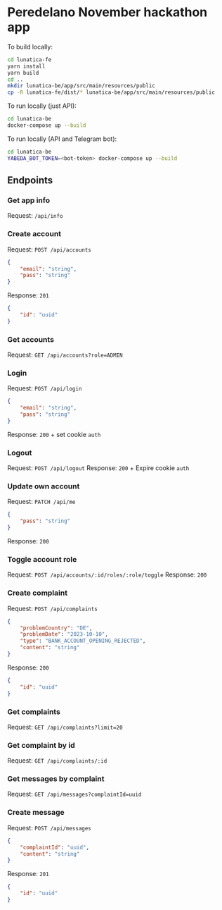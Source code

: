 # Peredelano November hackathon app

To build locally:
```bash
cd lunatica-fe
yarn install
yarn build
cd ..
mkdir lunatica-be/app/src/main/resources/public
cp -R lunatica-fe/dist/* lunatica-be/app/src/main/resources/public
```

To run locally (just API):
```bash
cd lunatica-be
docker-compose up --build
```

To run locally (API and Telegram bot):
```bash
cd lunatica-be
YABEDA_BOT_TOKEN=<bot-token> docker-compose up --build
```

## Endpoints

### Get app info
Request: `/api/info`

### Create account
Request: `POST /api/accounts`
```json
{
    "email": "string",
    "pass": "string"
}
```
Response: `201`
```json
{
    "id": "uuid"
}
```

### Get accounts
Request: `GET /api/accounts?role=ADMIN`

### Login
Request: `POST /api/login`
```json
{
    "email": "string",
    "pass": "string"
}
```
Response: `200` + set cookie `auth`

### Logout
Request: `POST /api/logout`
Response: `200` + Expire cookie `auth`

### Update own account
Request: `PATCH /api/me`
```json
{
    "pass": "string"
}
```
Response: `200`

### Toggle account role
Request: `POST /api/accounts/:id/roles/:role/toggle`
Response: `200`

### Create complaint
Request: `POST /api/complaints`
```json
{
    "problemCountry": "DE",
    "problemDate": "2023-10-10",
    "type": "BANK_ACCOUNT_OPENING_REJECTED",
    "content": "string"
}
```
Response: `200`
```json
{
    "id": "uuid"
}
```

### Get complaints
Request: `GET /api/complaints?limit=20`

### Get complaint by id
Request: `GET /api/complaints/:id`

### Get messages by complaint
Request: `GET /api/messages?complaintId=uuid`

### Create message
Request: `POST /api/messages`
```json
{
    "complaintId": "uuid",
    "content": "string"
}
```
Response: `201`
```json
{
    "id": "uuid"
}
```
